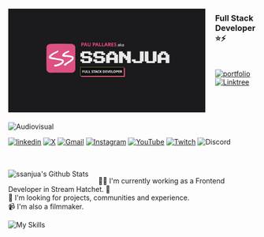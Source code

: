 <a href="https://ssanjua.vercel.app"><img align="left" src="oG-ssanjua.webp" alt="Portfolio Web"  style="margin-right:20px; margin-bottom:20px;" width="400px"/></a>
### Full Stack Developer ⭐​⚡

</br>

[![portfolio](https://img.shields.io/badge/portfolio-000?style=for-the-badge&logo=ko-fi&logoColor=white)](https://ssanjua.vercel.app) [![Linktree](https://img.shields.io/badge/linktree-89E24B?style=for-the-badge&logo=linktree&logoColor=white)](https://ss-link.vercel.app/) ![Audiovisual](https://img.shields.io/badge/VIDEO%20-DE00A5.svg?style=for-the-badge&logo=Adobe%20Premiere%20Pro&logoColor=white)

[![linkedin](https://img.shields.io/badge/-0A66C2?style=for-the-badge&logo=linkedin&logoColor=white)](https://www.linkedin.com/in/paupallares/) [![X](https://img.shields.io/badge/-%23000000.svg?style=for-the-badge&logo=X&logoColor=white)](https://twitter.com/pupipallares) [![Gmail](https://img.shields.io/badge/-D14836?style=for-the-badge&logo=gmail&logoColor=white)](ppaupallares@gmail.com) [![Instagram](https://img.shields.io/badge/-%23E4405F.svg?style=for-the-badge&logo=Instagram&logoColor=white)](www.instagram.com/ppupipallares) [![YouTube](https://img.shields.io/badge/-%23FF0000.svg?style=for-the-badge&logo=YouTube&logoColor=white)](https://www.youtube.com/@ssanjua) [![Twitch](https://img.shields.io/badge/-%239146FF.svg?style=for-the-badge&logo=Twitch&logoColor=white)](https://www.twitch.tv/ssanjuaa) ![Discord](https://img.shields.io/badge/-%235865F2.svg?style=for-the-badge&logo=discord&logoColor=white)

</br>
</br>

<img align="left" style="margin-right:20px; argin-top:20px;" alt="ssanjua's Github Stats" src="https://github-readme-stats.vercel.app/api/top-langs/?username=ssanjua&layout=compact&hide=jupyter%20notebook&theme=dark&hide_border=true" />

  👩‍💻 I'm currently working as a Frontend Developer in Stream Hatchet. 🦾 </br>
  🤔 I'm looking for projects, communities and experience. </br>
  📹 I'm also a filmmaker. </br>

![My Skills](https://skillicons.dev/icons?i=js,typescript,python,react,nodejs,mongodb,mysql)
